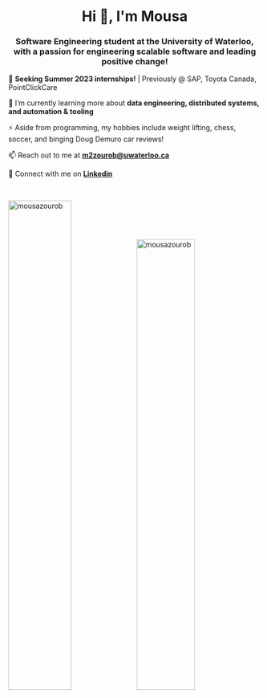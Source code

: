 <h1 align="center">Hi 👋, I'm Mousa</h1>
<h3 align="center">Software Engineering student at the University of Waterloo, with a passion for engineering scalable software and leading positive change!</h3>

🏢 **Seeking Summer 2023 internships!** | Previously @ SAP, Toyota Canada, PointClickCare

🌱 I’m currently learning more about **data engineering, distributed systems, and automation & tooling**

⚡ Aside from programming, my hobbies include weight lifting, chess, soccer, and binging Doug Demuro car reviews!

📫 Reach out to me at **m2zourob@uwaterloo.ca**

💼 Connect with me on **[Linkedin](https://www.linkedin.com/in/mousazourob/)**

<br />

<p>
  <img class="img" src="https://github-readme-streak-stats.herokuapp.com/?user=mousazourob&theme=dark" alt="mousazourob" width = "50%"/>
  <img class="img" src="https://github-readme-stats.vercel.app/api/top-langs/?username=MousaZourob&exclude_repo=Cuber&hide=CSS,HTML&layout=compact&theme=dark" alt="mousazourob" width = "48%" />
</p>
